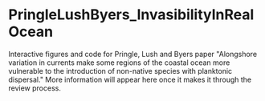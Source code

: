 # PringleLushByers_InvasibilityInRealOcean
Interactive figures and code for Pringle, Lush and Byers paper "Alongshore variation in currents make some regions of the coastal ocean more vulnerable to the introduction of non-native species with planktonic dispersal." More information will appear here once it makes it through the review process. 
